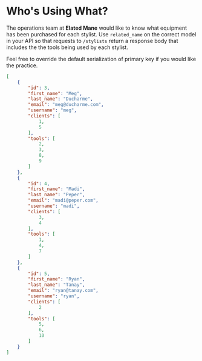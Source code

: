 # Who's Using What?

The operations team at **Elated Mane** would like to know what equipment has been purchased for each stylist. Use `related_name` on the correct model in your API so that requests to `/stylists` return a response body that includes the the tools being used by each stylist.

Feel free to override the default serialization of primary key if you would like the practice.

```json
[
    {
        "id": 3,
        "first_name": "Meg",
        "last_name": "Ducharme",
        "email": "meg@ducharme.com",
        "username": "meg",
        "clients": [
            1,
            5
        ],
        "tools": [
            2,
            3,
            8,
            9
        ]
    },
    {
        "id": 4,
        "first_name": "Madi",
        "last_name": "Peper",
        "email": "madi@peper.com",
        "username": "madi",
        "clients": [
            3,
            4
        ],
        "tools": [
            1,
            4,
            7
        ]
    },
    {
        "id": 5,
        "first_name": "Ryan",
        "last_name": "Tanay",
        "email": "ryan@tanay.com",
        "username": "ryan",
        "clients": [
            2
        ],
        "tools": [
            5,
            6,
            10
        ]
    }
]
```
